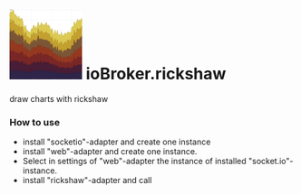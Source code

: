 ![Logo](admin/rickshaw.png)
ioBroker.rickshaw
=================

draw charts with rickshaw

### How to use
- install "socketio"-adapter and create one instance
- install "web"-adapter and create one instance.
- Select in settings of "web"-adapter the instance of installed "socket.io"-instance.
- install "rickshaw"-adapter and call 